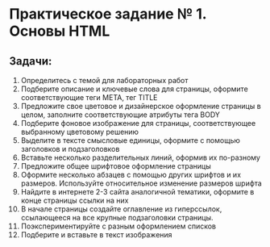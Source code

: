 # Практическое задание № 1. Основы HTML

## Задачи:

1. Определитесь с темой для лабораторных работ
2. Подберите описание и ключевые слова для страницы, оформите
соответствующие теги META, тег TITLE
3. Предложите свое цветовое и дизайнерское оформление страницы в целом,
заполните соответствующие атрибуты тега BODY
4. Подберите фоновое изображение для страницы, соответствующее
выбранному цветовому решению
5. Выделите в тексте смысловые единицы, оформите с помощью заголовков
и подзаголовков
6. Вставьте несколько разделительных линий, оформив их по-разному
7. Предложите общее шрифтовое оформление страницы
8. Оформите несколько абзацев с помощью других шрифтов и их размеров.
Используйте относительное изменение размеров шрифта
9. Найдите в интернете 2-3 сайта аналогичной тематики, оформите в конце
страницы ссылки на них
10. В начале страницы создайте оглавление из гиперссылок, ссылающееся на
все крупные подзаголовки страницы.
11. Поэкспериментируйте с разным оформлением списков
12. Подберите и вставьте в текст изображения